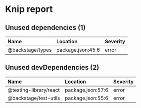 # Knip report

## Unused dependencies (1)

| Name             | Location          | Severity |
| :--------------- | :---------------- | :------- |
| @backstage/types | package.json:45:6 | error    |

## Unused devDependencies (2)

| Name                   | Location          | Severity |
| :--------------------- | :---------------- | :------- |
| @testing-library/react | package.json:57:6 | error    |
| @backstage/test-utils  | package.json:55:6 | error    |
